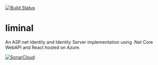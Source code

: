 [![Build Status](https://dev.azure.com/TwoLittleBirds/liminal/_apis/build/status/TwoLittleBirds.liminal?branchName=main)](https://dev.azure.com/TwoLittleBirds/liminal/_build/latest?definitionId=1&branchName=main)

# liminal

An ASP.net Identity and Identity Server implementation using .Net Core WebAPI and React hosted on Azure.



[![SonarCloud](https://sonarcloud.io/images/project_badges/sonarcloud-white.svg)](https://sonarcloud.io/dashboard?id=TwoLittleBirds_liminal)
